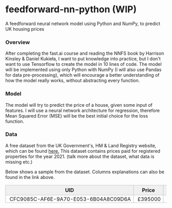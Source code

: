 # feedforward-nn-python (WIP)
A feedforward neural network model using Python and NumPy, to predict UK housing prices 

### Overview

After completing the fast.ai course and reading the NNFS book by Harrison Kinsley & Daniel Kukieła, I want to
put knowledge into practice, but I don't want to use Tensorflow to create the model in 10 lines of code. The model will
be implemented using only Python with NumPy (I will also use Pandas for data pre-processing), which will encourage a
better understanding of how the model really works, without abstracting every function.

### Model

The model will try to predict the price of a house, given some input of features. I will use a neural network
architecture for regression, therefore Mean Squared Error (MSE) will be the best initial choice for the loss function. 

### Data
A free dataset from the UK Government's, HM & Land Registry website, which can be found [here.](https://www.gov.uk/guidance/about-the-price-paid-data#data-excluded-from-price-paid-data)
This dataset contains prices paid for registered properties for the 
year 2021. (talk more about the dataset, what data is missing etc.)

Below shows a sample from the dataset. Columns explanations can also be found in the link above.

<style>
	.sample {
		width:100%;
		height:100%;
        border-collapse: collapse;
	}
	.sample th {
		border:1px solid #C0C0C0;
		padding:5px;
		background:#F0F0F0;
	}
	.sample td {
		border:1px solid #C0C0C0;
		text-align:left;
        padding-bottom: 1px;
        height: 10px;
        width: 10px;
	}
    .sample tr {
        overflow: hidden;
        white-space: nowrap;
    }
</style>
<table class="sample">
	<thead>
	<tr>
		<th>UID</th>
		<th>Price</th>
		<th>Date</th>
		<th>Postcode</th>
		<th>PropertyType</th>
		<th>Old/New</th>
		<th>Duration</th>
		<th>PAON</th>
		<th>SAON</th>
		<th>Street</th>
		<th>Locality</th>
		<th>Town/City</th>
		<th>District</th>
		<th>County</th>
		<th>PPD</th>
		<th>Status</th>
	</tr>
	</thead>
	<tbody>
	<tr>
		<td>&nbsp;CFC9085C-AF6E-9A70-E053-6B04A8C09D6A</td>
		<td>&nbsp;£395000</td>
		<td>&nbsp;2021-06-22</td>
		<td>&nbsp;B96 6HN</td>
		<td>&nbsp;D</td>
		<td>&nbsp;N</td>
		<td>&nbsp;F</td>
		<td>&nbsp;1</td>
		<td>&nbsp;NULL</td>
		<td>&nbsp;HIGH STREET</td>
		<td>&nbsp;FECKENHAM</td>
		<td>&nbsp;REDDITCH</td>
		<td>&nbsp;REDDITCH</td>
		<td>&nbsp;WORCESTERSHIRE</td>
		<td>&nbsp;A</td>
		<td>&nbsp;A</td>
	</tr>
    </tbody>
</table>

Now we have the data, it's time for feature selection

 - Should I use every feature from the dataset?

 - Which features are the most important for predicting house prices?